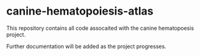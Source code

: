 # canine-hematopoiesis-atlas

This repository contains all code assocaited with the canine hematopoesis project.

Further documentation will be added as the project progresses.
